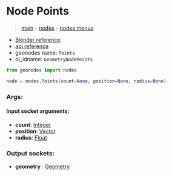 # Node Points

> [main](../structure.md) - [nodes](nodes.md) - [nodes menus](nodes_menus.md)

- [Blender reference](https://docs.blender.org/manual/en/latest/modeling/geometry_nodes/point/points.html)
- [api reference](https://docs.blender.org/api/current/bpy.types.GeometryNodePoints.html)
- geonodes name: `Points`
- bl_idname: `GeometryNodePoints`

```python
from geonodes import nodes

node = nodes.Points(count=None, position=None, radius=None)
```

### Args:

#### Input socket arguments:

- **count**: [Integer](Integer.md)
- **position**: [Vector](Vector.md)
- **radius**: [Float](Float.md)

### Output sockets:

- **geometry** : [Geometry](Geometry.md)


